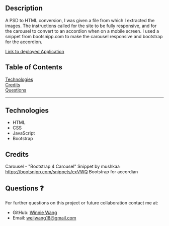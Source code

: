 ## Description

A PSD to HTML conversion, I was given a file from which I extracted the images. The instructions called for the site to be fully responsive, and for the carousel to convert to an accordion when on a mobile screen. I used a snippet from bootsnipp.com to make the carousel responsive and bootstrap for the accordion.

[Link to deployed Application](https://main--adorable-faloodeh-f8b374.netlify.app/)

## Table of Contents

[Technologies](#technologies)<br>
[Credits](#credits)<br>
[Questions](#questions)<br>

---

## Technologies

- HTML
- CSS
- JavaScript
- Bootstrap


## Credits

Carousel - "Bootstrap 4 Carousel" Snippet by mushkaa https://bootsnipp.com/snippets/exVWQ
Bootstrap for accordian

## Questions :question:

For further questions on this project or future collaboration contact me at:<br>

- GitHub: [Winnie Wang](https://github.com/weijwang18)
- Email: weijwang18@gmail.com